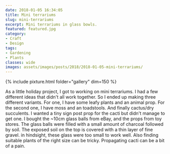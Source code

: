 ```yaml
---
date: 2018-01-05 16:34:05
title: Mini terrariums
slug: mini-terrariums
excerpt: Mini terrariums in glass bowls.
featured: featured.jpg
category:
- Craft
- Design
tags:
- Gardening
- Plants
classes: wide
images: assets/images/posts/2018/2018-01-05-mini-terrariums/
---
```


{% include pixture.html folder="gallery" dim=150 %}

As a little holiday project, I got to working on mini terrariums. I had a few different ideas that didn't all work together. So I ended up making three different variants. For one, I have some leafy plants and an animal prop. For the second one, I have moss and an toadstools. And finally cactus/dry succulents. I wanted a tiny sign post prop for the cacti but didn't manage to get one. I bought the ~10cm glass balls from eBay, and the props from toy stores. The glass balls were filled with a small amount of charcoal followed by soil. The exposed soil on the top is covered with a thin layer of fine gravel. in hindsight, these glass were too small to work well. Also finding suitable plants of the right size can be tricky. Propagating cacti can be a bit of a pain.
